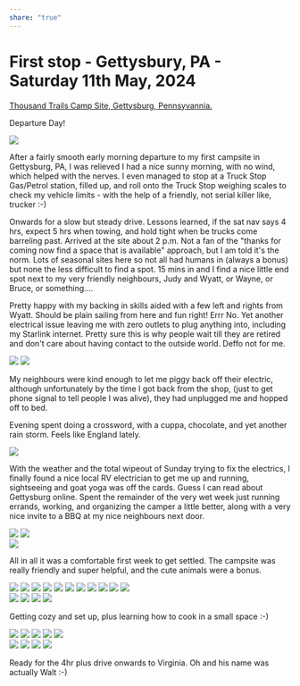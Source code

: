 ```yaml
---
share: "true"
---
```

<!--
published: 2024-05-18
image: https://library.wamphlett.net/photos/vamphlett/blog/2/IMG_4421.jpg
title: First stop - Gettysbury, PA - Saturday 11th May, 2024
slug: May11
next: Williamsburg, VA
-->
# First stop - Gettysbury, PA - Saturday 11th May, 2024

[Thousand Trails Camp Site, Gettysburg, Pennsyvannia.](https://thousandtrails.com/pennsylvania/gettysburg-farm-rv-campground#resort-overview) 


Departure Day!

<div class="images small">
<img src="https://library.wamphlett.net/photos/vamphlett/blog/2/IMG_4421.jpg" />
</div>

After a fairly smooth early morning departure to my first campsite in Gettysburg, PA, I was relieved I had a nice sunny morning, with no wind, which helped with the nerves. I even managed to stop at a Truck Stop Gas/Petrol station, filled up, and roll onto the Truck Stop weighing scales to check my vehicle limits - with the help of a friendly, not serial killer like, trucker :-) 

Onwards for a slow but steady drive. Lessons learned, if the sat nav says 4 hrs, expect 5 hrs when towing, and hold tight when be trucks come barreling past. Arrived at the site about 2 p.m. Not a fan of the "thanks for coming now find a space that is available" approach, but I am told it's the norm. Lots of seasonal sites here so not all had humans in (always a bonus) but none the less difficult to find a spot. 15 mins in and I find a nice little end spot next to my very friendly neighbours, Judy and Wyatt, or Wayne, or Bruce, or something....

Pretty happy with my backing in skills aided with a few left and rights from Wyatt. Should be plain sailing from here and fun right! Errr No. Yet another electrical issue leaving me with zero outlets to plug anything into, including my Starlink internet. Pretty sure this is why people wait till they are retired and don't care about having contact to the outside world. Deffo not for me.

<div class="images small">
<img src="https://library.wamphlett.net/photos/vamphlett/blog/2/IMG_4437.jpg" />
<img src="https://library.wamphlett.net/photos/vamphlett/blog/2/IMG_4474.jpg" />
</div>

My neighbours were kind enough to let me piggy back off their electric, although unfortunately by the time I got back from the shop, (just to get phone signal to tell people I was alive), they had unplugged me and hopped off to bed.

Evening spent doing a crossword, with a cuppa, chocolate, and yet another rain storm. Feels like England lately.
<div class="images small">
<img src="https://library.wamphlett.net/photos/vamphlett/blog/2/IMG_4426.jpg" />
</div>

With the weather and the total wipeout of Sunday trying to fix the electrics, I finally found a nice local RV electrician to get me up and running, sightseeing and goat yoga was off the cards. Guess  I can read about Gettysburg online. Spent the remainder of the very wet week just running errands, working, and organizing the camper a little better, along with a very nice invite to a BBQ at my nice neighbours next door.

<div class="images small">
<img src="https://library.wamphlett.net/photos/vamphlett/blog/2/IMG_4499.jpg" />
<img src="https://library.wamphlett.net/photos/vamphlett/blog/2/IMG_4500.jpg" />
</div>
<div class="images small">
<img src="https://library.wamphlett.net/photos/vamphlett/blog/2/IMG_4501.jpg" />
</div>

All in all it was a comfortable first week to get settled. The campsite was really friendly and super helpful, and the cute animals were a bonus. 

<div class="images really small">
<img src="https://library.wamphlett.net/photos/vamphlett/blog/2/IMG_4434.jpg" />
<img src="https://library.wamphlett.net/photos/vamphlett/blog/2/IMG_4435.jpg" />
<img src="https://library.wamphlett.net/photos/vamphlett/blog/2/IMG_4443.jpg" />
<img src="https://library.wamphlett.net/photos/vamphlett/blog/2/IMG_4445.jpg" />
<img src="https://library.wamphlett.net/photos/vamphlett/blog/2/IMG_4451.jpg" />
<img src="https://library.wamphlett.net/photos/vamphlett/blog/2/IMG_4453.jpg" />
<img src="https://library.wamphlett.net/photos/vamphlett/blog/2/IMG_4455.jpg" />
<img src="https://library.wamphlett.net/photos/vamphlett/blog/2/IMG_4456.jpg" />
<img src="https://library.wamphlett.net/photos/vamphlett/blog/2/IMG_4457.jpg" />
<img src="https://library.wamphlett.net/photos/vamphlett/blog/2/IMG_4451.jpg" />
<img src="https://library.wamphlett.net/photos/vamphlett/blog/2/IMG_4453.jpg" />
</div>

<div class="images small">
<img src="https://library.wamphlett.net/photos/vamphlett/blog/2/IMG_4448.jpg" />
<img src="https://library.wamphlett.net/photos/vamphlett/blog/2/IMG_4452.jpg" />
<img src="https://library.wamphlett.net/photos/vamphlett/blog/2/IMG_4454.jpg" />
<img src="https://library.wamphlett.net/photos/vamphlett/blog/2/IMG_4458.jpg" />
</div>

Getting cozy and set up, plus learning how to cook in a small space :-)
<div class="images  really small">
<img src="https://library.wamphlett.net/photos/vamphlett/blog/2/IMG_4460.jpg" />
<img src="https://library.wamphlett.net/photos/vamphlett/blog/2/IMG_4464.jpg" />
<img src="https://library.wamphlett.net/photos/vamphlett/blog/2/IMG_4502.jpg" />
<img src="https://library.wamphlett.net/photos/vamphlett/blog/2/IMG_4511.jpg" />
<img src="https://library.wamphlett.net/photos/vamphlett/blog/2/IMG_4475.jpg" />
</div>

<div class="images small">
<img src="https://library.wamphlett.net/photos/vamphlett/blog/2/IMG_4463.jpg" />
<img src="https://library.wamphlett.net/photos/vamphlett/blog/2/IMG_4468.jpg" />
<img src="https://library.wamphlett.net/photos/vamphlett/blog/2/IMG_4469.jpg" />
<img src="https://library.wamphlett.net/photos/vamphlett/blog/2/IMG_4510.jpg" />
</div>

Ready for the 4hr plus drive onwards to Virginia. Oh and his name was actually Walt :-)















